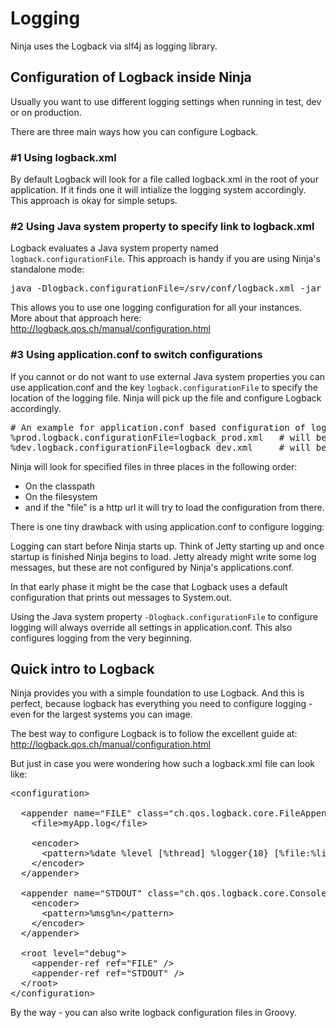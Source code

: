 Logging
=======

Ninja uses the Logback via slf4j as logging library. 

Configuration of Logback inside Ninja
-------------------------------------

Usually you want to use different logging settings when running in test, dev 
or on production.

There are three main ways how you can configure Logback.

### #1 Using logback.xml

By default Logback will look for a file called logback.xml in the root of
your application. If it finds one it will intialize the logging system
accordingly. This approach is okay for simple setups.

### #2 Using Java system property to specify link to logback.xml

Logback evaluates a Java system property named <code>logback.configurationFile</code>.
This approach is handy if you are using Ninja's standalone mode:

<pre class="prettyprint">
java -Dlogback.configurationFile=/srv/conf/logback.xml -jar ninja-application.jar
</pre>

This allows you to use one logging configuration for all your instances.
More about that approach here: http://logback.qos.ch/manual/configuration.html


### #3 Using application.conf to switch configurations

If you cannot or do not want to use external Java system properties you can
use application.conf and the key <code>logback.configurationFile</code> to specify
the location of the logging file. Ninja will pick up the file and configure
Logback accordingly.

<pre class="prettyprint">
# An example for application.conf based configuration of logback
%prod.logback.configurationFile=logback_prod.xml   # will be used in production
%dev.logback.configurationFile=logback_dev.xml     # will be used in dev mode
</pre>

Ninja will look for specified files in three places in the following order:

 * On the classpath
 * On the filesystem
 * and if the "file" is a http url it will try to load the configuration from there.



<div class="alert alert-info">
There is one tiny drawback with using application.conf to configure logging:

Logging can start before Ninja starts up. Think of Jetty starting up and once
startup is finished Ninja begins to load. Jetty already might write some log messages,
but these are not configured by Ninja's applications.conf.

In that early phase it might be the case that Logback uses a default
configuration that prints out messages to System.out.

Using the Java system property <code>-Dlogback.configurationFile</code> to configure
logging will always override all settings in application.conf. This also configures
logging from the very beginning.
</div>

Quick intro to Logback
----------------------

Ninja provides you with a simple foundation to use Logback. 
And this is perfect, because logback has everything you need to configure
logging - even for the largest systems you can image.

The best way to configure Logback is to follow the excellent guide 
at: http://logback.qos.ch/manual/configuration.html

But just in case you were wondering how such a logback.xml file can look like:

<pre class="prettyprint">
&lt;configuration&gt;

  &lt;appender name=&quot;FILE&quot; class=&quot;ch.qos.logback.core.FileAppender&quot;&gt;
    &lt;file&gt;myApp.log&lt;/file&gt;

    &lt;encoder&gt;
      &lt;pattern&gt;%date %level [%thread] %logger{10} [%file:%line] %msg%n&lt;/pattern&gt;
    &lt;/encoder&gt;
  &lt;/appender&gt;

  &lt;appender name=&quot;STDOUT&quot; class=&quot;ch.qos.logback.core.ConsoleAppender&quot;&gt;
    &lt;encoder&gt;
      &lt;pattern&gt;%msg%n&lt;/pattern&gt;
    &lt;/encoder&gt;
  &lt;/appender&gt;

  &lt;root level=&quot;debug&quot;&gt;
    &lt;appender-ref ref=&quot;FILE&quot; /&gt;
    &lt;appender-ref ref=&quot;STDOUT&quot; /&gt;
  &lt;/root&gt;
&lt;/configuration&gt;
</pre>

By the way - you can also write logback configuration files in Groovy. 

